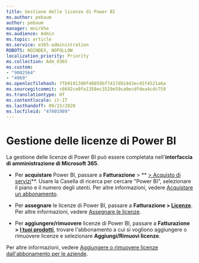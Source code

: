 ```yaml
---
title: Gestione delle licenze di Power BI
ms.author: pebaum
author: pebaum
manager: mnirkhe
ms.audience: Admin
ms.topic: article
ms.service: o365-administration
ROBOTS: NOINDEX, NOFOLLOW
localization_priority: Priority
ms.collection: Adm_O365
ms.custom:
- "9002564"
- "4969"
ms.openlocfilehash: 7fb9191390f48059bf7417d92443ec45f4521a6a
ms.sourcegitcommit: c6692ce0fa1358ec3529e59ca0ecdfdea4cdc759
ms.translationtype: HT
ms.contentlocale: it-IT
ms.lasthandoff: 09/15/2020
ms.locfileid: "47801989"
---
```

# <a name="power-bi-license-management"></a>Gestione delle licenze di Power BI

La gestione delle licenze di Power BI può essere completata nell'**interfaccia di amministrazione di Microsoft 365**.

- Per **acquistare** Power BI, passare a **Fatturazione** \> ** [ > Acquisto di servizi](https://go.microsoft.com/fwlink/p/?linkid=868433)**. Usare la Casella di ricerca per cercare "Power BI", selezionare il piano e il numero degli utenti. Per altre informazioni, vedere [Acquistare un abbonamento](https://docs.microsoft.com/microsoft-365/commerce/subscriptions/upgrade-to-different-plan). 

- Per **assegnare** le licenze di Power BI, passare a **Fatturazione > [Licenze](https://go.microsoft.com/fwlink/p/?linkid=842264)**. Per altre informazioni, vedere [Assegnare le licenze](https://docs.microsoft.com/microsoft-365/admin/manage/assign-licenses-to-users).

- Per **aggiungere/rimuovere** licenze di Power BI, passare a **Fatturazione > [I tuoi prodotti](https://go.microsoft.com/fwlink/p/?linkid=842054)**, trovare l'abbonamento a cui si vogliono aggiungere o rimuovere licenze e selezionare **Aggiungi/Rimuovi licenze**.

Per altre informazioni, vedere [Aggiungere o rimuovere licenze dall'abbonamento per le aziende](https://docs.microsoft.com/microsoft-365/commerce/licenses/buy-licenses#add-or-remove-licenses-for-your-business-subscription).